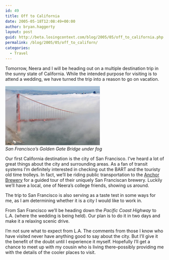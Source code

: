 ```yaml
---
id: 49
title: Off to California
date: 2005-05-18T12:08:49+00:00
author: bryan.haggerty
layout: post
guid: http://beta.losingcontext.com/blog/2005/05/off_to_california.php
permalink: /blog/2005/05/off_to_californ/
categories:
  - Travel
---
```

Tomorrow, Neera and I will be heading out on a multiple destination trip in the sunny state of California. While the intended purpose for visiting is to attend a wedding, we have turned the trip into a reason to go on vacation.

<p class="figure-right">
  <a href="http://www.trekearth.com/gallery/North_America/United_States/photo88167.htm"><img src="/blog/wp-content/uploads/legacy/sf-gg-bridge.jpg" alt="Golden Gate bridge in the forefront under fog with the San Francisco skyline in the background" height="187" width="300" /></a><br /> <em>San Francisco&#8217;s Golden Gate Bridge under fog</em>
</p>

Our first California destination is the city of San Francisco. I&#8217;ve heard a lot of great things about the city and surrounding areas. As a fan of transit systems I&#8217;m definitely interested in checking out the BART and the touristy old time trolleys. In fact, we&#8217;ll be riding public transportation to the [Anchor Brewery](http://www.anchorbrewing.com/) for a guided tour of their uniquely San Franciscan brewery. Luckily we&#8217;ll have a local, one of Neera&#8217;s college friends, showing us around.

The trip to San Francisco is also serving as a taste test in some ways for me, as I am determining whether it is a city I would like to work in.

From San Francisco we&#8217;ll be heading down the _Pacific Coast Highway_ to L.A. (where the wedding is being held). Our plan is to do it in two days and make it a relaxing scenic drive.

I&#8217;m not sure what to expect from L.A. The comments from those I know who have visited never have anything good to say about the city. But I&#8217;ll give it the benefit of the doubt until I experience it myself. Hopefully I&#8217;ll get a chance to meet up with my cousin who is living there&#8211;possibly providing me with the details of the cooler places to visit.